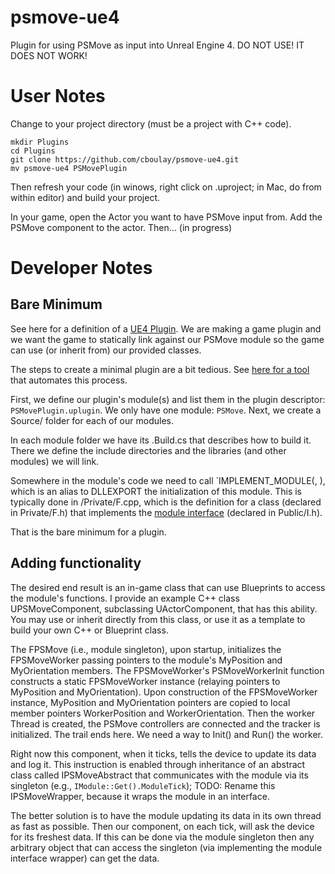 # psmove-ue4
Plugin for using PSMove as input into Unreal Engine 4.
DO NOT USE! IT DOES NOT WORK!

# User Notes

Change to your project directory (must be a project with C++ code).

```
mkdir Plugins
cd Plugins
git clone https://github.com/cboulay/psmove-ue4.git
mv psmove-ue4 PSMovePlugin
```

Then refresh your code (in winows, right click on .uproject; in Mac, do from within editor) and build your project.

In your game, open the Actor you want to have PSMove input from. Add the PSMove component to the actor.
Then... (in progress)

# Developer Notes

## Bare Minimum

See here for a definition of a [UE4 Plugin](https://docs.unrealengine.com/latest/INT/Programming/Plugins/index.html). We are making a game plugin and we want the game to statically link against our PSMove module so the game can use (or inherit from) our provided classes.

The steps to create a minimal plugin are a bit tedious. See [here for a tool](https://github.com/karolz/PluginCreator) that automates this process.

First, we define our plugin's module(s) and list them in the plugin descriptor: `PSMovePlugin.uplugin`. We only have one module: `PSMove`. Next, we create a Source/<ModuleName> folder for each of our modules.

In each module folder we have its <ModuleName>.Build.cs that describes how to build it. There we define the include directories and the libraries (and other modules) we will link. 

Somewhere in the module's code we need to call `IMPLEMENT_MODULE(<ModuleImplementation>, <ModuleName>), which is an alias to DLLEXPORT the initialization of this module. This is typically done in <ModuleName>/Private/F<ModuleName>.cpp, which is the definition for a class (declared in Private/F<ModuleName>.h) that implements the [module interface](https://docs.unrealengine.com/latest/INT/API/Runtime/Core/Modules/IModuleInterface/index.html) (declared in Public/I<ModuleName>.h).

That is the bare minimum for a plugin.

## Adding functionality

The desired end result is an in-game class that can use Blueprints to access the module's functions. I provide an example C++ class UPSMoveComponent, subclassing UActorComponent, that has this ability. You may use or inherit directly from this class, or use it as a template to build your own C++ or Blueprint class.

The FPSMove (i.e., module singleton), upon startup, initializes the FPSMoveWorker passing pointers to the module's MyPosition and MyOrientation members.
The FPSMoveWorker's PSMoveWorkerInit function constructs a static FPSMoveWorker instance (relaying pointers to MyPosition and MyOrientation).
Upon construction of the FPSMoveWorker instance, MyPosition and MyOrientation pointers are copied to local member pointers WorkerPosition and WorkerOrientation. Then the worker Thread is created, the PSMove controllers are connected and the tracker is initialized. The trail ends here. We need a way to Init() and Run() the worker.





Right now this component, when it ticks, tells the device to update its data and log it. This instruction is enabled through inheritance of an abstract class called IPSMoveAbstract that communicates with the module via its singleton (e.g., `IModule::Get().ModuleTick`);  TODO: Rename this IPSMoveWrapper, because it wraps the module in an interface.

The better solution is to have the module updating its data in its own thread as fast as possible. Then our component, on each tick, will ask the device for its freshest data. If this can be done via the module singleton then any arbitrary object that can access the singleton (via implementing the module interface wrapper) can get the data.
